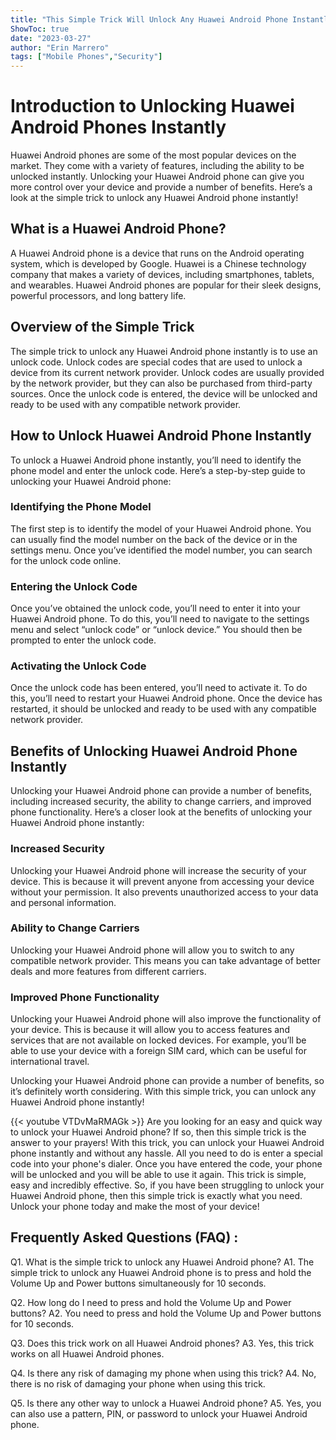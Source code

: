 ```yaml
---
title: "This Simple Trick Will Unlock Any Huawei Android Phone Instantly!"
ShowToc: true 
date: "2023-03-27"
author: "Erin Marrero" 
tags: ["Mobile Phones","Security"]
---
```

# Introduction to Unlocking Huawei Android Phones Instantly

Huawei Android phones are some of the most popular devices on the market. They come with a variety of features, including the ability to be unlocked instantly. Unlocking your Huawei Android phone can give you more control over your device and provide a number of benefits. Here’s a look at the simple trick to unlock any Huawei Android phone instantly!

## What is a Huawei Android Phone?

A Huawei Android phone is a device that runs on the Android operating system, which is developed by Google. Huawei is a Chinese technology company that makes a variety of devices, including smartphones, tablets, and wearables. Huawei Android phones are popular for their sleek designs, powerful processors, and long battery life.

## Overview of the Simple Trick

The simple trick to unlock any Huawei Android phone instantly is to use an unlock code. Unlock codes are special codes that are used to unlock a device from its current network provider. Unlock codes are usually provided by the network provider, but they can also be purchased from third-party sources. Once the unlock code is entered, the device will be unlocked and ready to be used with any compatible network provider.

## How to Unlock Huawei Android Phone Instantly

To unlock a Huawei Android phone instantly, you’ll need to identify the phone model and enter the unlock code. Here’s a step-by-step guide to unlocking your Huawei Android phone:

### Identifying the Phone Model

The first step is to identify the model of your Huawei Android phone. You can usually find the model number on the back of the device or in the settings menu. Once you’ve identified the model number, you can search for the unlock code online.

### Entering the Unlock Code

Once you’ve obtained the unlock code, you’ll need to enter it into your Huawei Android phone. To do this, you’ll need to navigate to the settings menu and select “unlock code” or “unlock device.” You should then be prompted to enter the unlock code.

### Activating the Unlock Code

Once the unlock code has been entered, you’ll need to activate it. To do this, you’ll need to restart your Huawei Android phone. Once the device has restarted, it should be unlocked and ready to be used with any compatible network provider.

## Benefits of Unlocking Huawei Android Phone Instantly

Unlocking your Huawei Android phone can provide a number of benefits, including increased security, the ability to change carriers, and improved phone functionality. Here’s a closer look at the benefits of unlocking your Huawei Android phone instantly:

### Increased Security

Unlocking your Huawei Android phone will increase the security of your device. This is because it will prevent anyone from accessing your device without your permission. It also prevents unauthorized access to your data and personal information.

### Ability to Change Carriers

Unlocking your Huawei Android phone will allow you to switch to any compatible network provider. This means you can take advantage of better deals and more features from different carriers.

### Improved Phone Functionality

Unlocking your Huawei Android phone will also improve the functionality of your device. This is because it will allow you to access features and services that are not available on locked devices. For example, you’ll be able to use your device with a foreign SIM card, which can be useful for international travel.

Unlocking your Huawei Android phone can provide a number of benefits, so it’s definitely worth considering. With this simple trick, you can unlock any Huawei Android phone instantly!

{{< youtube VTDvMaRMAGk >}} 
Are you looking for an easy and quick way to unlock your Huawei Android phone? If so, then this simple trick is the answer to your prayers! With this trick, you can unlock your Huawei Android phone instantly and without any hassle. All you need to do is enter a special code into your phone's dialer. Once you have entered the code, your phone will be unlocked and you will be able to use it again. This trick is simple, easy and incredibly effective. So, if you have been struggling to unlock your Huawei Android phone, then this simple trick is exactly what you need. Unlock your phone today and make the most of your device!

## Frequently Asked Questions (FAQ) :
Q1. What is the simple trick to unlock any Huawei Android phone?
A1. The simple trick to unlock any Huawei Android phone is to press and hold the Volume Up and Power buttons simultaneously for 10 seconds.

Q2. How long do I need to press and hold the Volume Up and Power buttons?
A2. You need to press and hold the Volume Up and Power buttons for 10 seconds.

Q3. Does this trick work on all Huawei Android phones?
A3. Yes, this trick works on all Huawei Android phones.

Q4. Is there any risk of damaging my phone when using this trick?
A4. No, there is no risk of damaging your phone when using this trick.

Q5. Is there any other way to unlock a Huawei Android phone?
A5. Yes, you can also use a pattern, PIN, or password to unlock your Huawei Android phone.


